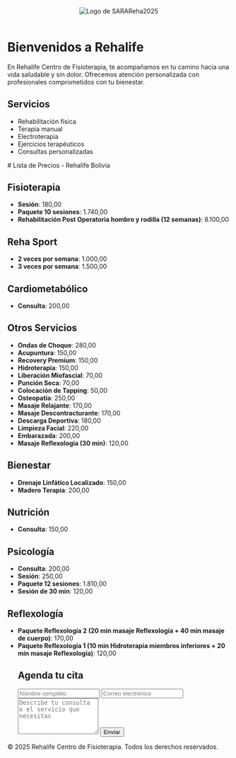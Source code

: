 <!DOCTYPE html>
<html lang="es">
<head>
    <meta charset="UTF-8">
    <meta name="viewport" content="width=device-width, initial-scale=1.0">
    <title>SARAReha2025</title>
    <link rel="stylesheet" href="css/styles.css"> <!-- Si tienes un archivo de estilo CSS -->
</head>
<body>
    <header>
        <img src="Descarga/rehalife_logo.png" alt="Logo de SARAReha2025" class="logo">
    </header>    <h1>Bienvenidos a Rehalife</h1>
    <p>En Rehalife Centro de Fisioterapia, te acompañamos en tu camino hacia una vida saludable y sin dolor. Ofrecemos atención personalizada con profesionales comprometidos con tu bienestar.</p>
  </section>  <section id="servicios">
    <h2>Servicios</h2>
    <ul>
      <li>Rehabilitación física</li>
      <li>Terapia manual</li>
      <li>Electroterapia</li>
      <li>Ejercicios terapéuticos</li>
      <li>Consultas personalizadas</li>
    </ul>
  </section>  <section id="contacto">
    <!DOCTYPE html>
<html lang="es">
<head>
    <meta charset="UTF-8">
    <meta name="viewport" content="width=device-width, initial-scale=1.0">
<!DOCTYPE html>
<html lang="es">
<head>
    <meta charset="UTF-8">
    <meta name="viewport" content="width=device-width, initial-scale=1.0">
# Lista de Precios - Rehalife Bolivia

## Fisioterapia
- **Sesión**: 180,00
- **Paquete 10 sesiones**: 1.740,00
- **Rehabilitación Post Operatoria hombro y rodilla (12 semanas)**: 8.100,00

## Reha Sport
- **2 veces por semana**: 1.000,00
- **3 veces por semana**: 1.500,00

## Cardiometabólico
- **Consulta**: 200,00

## Otros Servicios
- **Ondas de Choque**: 280,00
- **Acupuntura**: 150,00
- **Recovery Premium**: 150,00
- **Hidroterapia**: 150,00
- **Liberación Miofascial**: 70,00
- **Punción Seca**: 70,00
- **Colocación de Tapping**: 50,00
- **Osteopatía**: 250,00
- **Masaje Relajante**: 170,00
- **Masaje Descontracturante**: 170,00
- **Descarga Deportiva**: 180,00
- **Limpieza Facial**: 220,00
- **Embarazada**: 200,00
- **Masaje Reflexología (30 min)**: 120,00

## Bienestar
- **Drenaje Linfático Localizado**: 150,00
- **Madero Terapia**: 200,00

## Nutrición
- **Consulta**: 150,00

## Psicología
- **Consulta**: 200,00
- **Sesión**: 250,00
- **Paquete 12 sesiones**: 1.810,00
- **Sesión de 30 min**: 120,00

## Reflexología
- **Paquete Reflexología 2 (20 min masaje Reflexología + 40 min masaje de cuerpo)**: 170,00
- **Paquete Reflexología 1 (10 min Hidroterapia miembros inferiores + 20 min masaje Reflexología)**: 120,00
    <h2>Agenda tu cita</h2>
    <form action="mailto:riverosarita32@gmail.com" method="post" enctype="text/plain">
      <input type="text" name="nombre" placeholder="Nombre completo" required>
      <input type="email" name="email" placeholder="Correo electrónico" required>
      <textarea name="mensaje" rows="5" placeholder="Describe tu consulta o el servicio que necesitas" required></textarea>
      <button type="submit">Enviar</button>
    </form>
  </section>  <footer>
    <p>&copy; 2025 Rehalife Centro de Fisioterapia. Todos los derechos reservados.</p>
  </footer>
</body>
</html>
